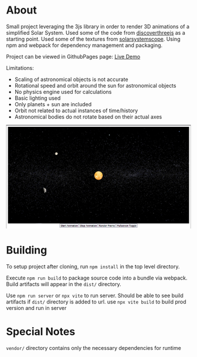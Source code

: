 
# About

Small project leveraging the 3js library in order to render 3D animations of a simplified Solar System. Used some of the code from [discoverthreejs](https://discoverthreejs.com/) as a starting point. Used some of the textures from [solarsystemscope](https://www.solarsystemscope.com/textures/). Using npm and webpack for dependency management and packaging.

Project can be viewed in GithubPages page:
[Live Demo](https://chrisblanks.github.io/3js-solar-system/)

Limitations:
- Scaling of astronomical objects is not accurate
- Rotational speed and orbit around the sun for astronomical objects
- No physics engine used for calculations
- Basic lighting used
- Only planets + sun are included
- Orbit not related to actual instances of time/history
- Astronomical bodies do not rotate based on their actual axes

![Image of project](project_render.png)

# Building
To setup project after cloning, run `npm install` in the top level directory.

Execute `npm run build` to package source code into a bundle via webpack. Build artifacts
will appear in the `dist/` directory.

Use `npm run server` or `npx vite` to run server. Should be able to see build artifacts if `dist/` directory is added to url.
use `npx vite build` to build prod version and run in server

# Special Notes
`vendor/` directory contains only the necessary dependencies for runtime